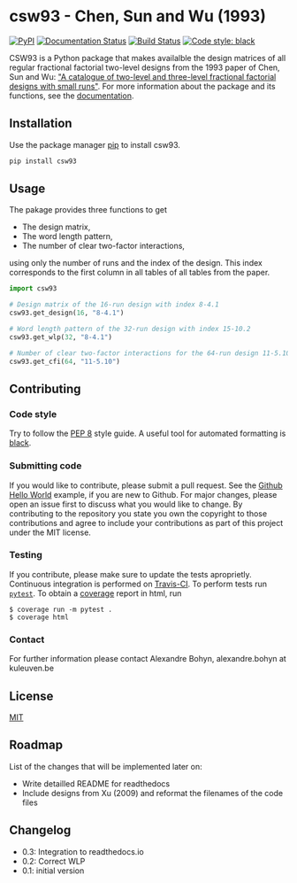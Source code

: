# csw93 - Chen, Sun and Wu (1993)
[![PyPI](https://img.shields.io/pypi/v/csw93)](https://pypi.org/project/csw93/)
[![Documentation Status](https://readthedocs.org/projects/csw93/badge/?version=latest)](https://csw93.readthedocs.io/en/latest/?badge=latest)
[![Build Status](https://app.travis-ci.com/ABohynDOE/csw93.svg?branch=main)](https://app.travis-ci.com/ABohynDOE/csw93)
[![Code style: black](https://img.shields.io/badge/code%20style-black-000000.svg)](https://github.com/psf/black)

CSW93 is a Python package that makes availalble the design matrices of all regular fractional factorial two-level designs from the 1993 paper of Chen, Sun and Wu: ["A catalogue of two-level and three-level fractional factorial designs with small runs"][1].
For more information about the package and its functions, see the [documentation](https://csw93.readthedocs.io/en/latest/).

[1]: <https://www.jstor.org/stable/1403599>

## Installation

Use the package manager [pip](https://pip.pypa.io/en/stable/) to install csw93.

```bash
pip install csw93
```

## Usage

The pakage provides three functions to get

- The design matrix,
- The word length pattern,
- The number of clear two-factor interactions,

using only the number of runs and the index of the design.
This index corresponds to the first column in all tables of all tables from the paper.

```python
import csw93

# Design matrix of the 16-run design with index 8-4.1
csw93.get_design(16, "8-4.1")

# Word length pattern of the 32-run design with index 15-10.2
csw93.get_wlp(32, "8-4.1")

# Number of clear two-factor interactions for the 64-run design 11-5.10
csw93.get_cfi(64, "11-5.10")
```

## Contributing

### Code style

Try to follow the [PEP 8](https://www.python.org/dev/peps/pep-0008/) style guide. 
A useful tool for automated formatting is [black](https://black.readthedocs.io/en/stable/index.html).

### Submitting code

If you would like to contribute, please submit a pull request.
See the [Github Hello World](https://guides.github.com/activities/hello-world/) example, if you are new to Github.
For major changes, please open an issue first to discuss what you would like to change.
By contributing to the repository you state you own the copyright to those contributions and agree to include your contributions as part of this project under the MIT license.

### Testing

If you contribute, please make sure to update the tests aproprietly.
Continuous integration is performed on [Travis-CI](https://app.travis-ci.com/github/ABohynDOE/csw93).
To perform tests run [`pytest`](https://docs.pytest.org/en/latest/).
To obtain a [coverage](https://coverage.readthedocs.io) report in html, run
```
$ coverage run -m pytest .
$ coverage html
```

### Contact

For further information please contact Alexandre Bohyn, alexandre.bohyn at kuleuven.be


## License

[MIT](https://choosealicense.com/licenses/mit/)

## Roadmap

List of the changes that will be implemented later on:

- Write detailled README for readthedocs
- Include designs from Xu (2009) and reformat the filenames of the code files

## Changelog

- 0.3: Integration to readthedocs.io
- 0.2: Correct WLP
- 0.1: initial version
